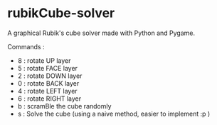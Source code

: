 rubikCube-solver
================

A graphical Rubik's cube solver made with Python and Pygame.

Commands :
- 8 : rotate UP layer
- 5 : rotate FACE layer
- 2 : rotate DOWN layer
- 0 : rotate BACK layer
- 4 : rotate LEFT layer
- 6 : rotate RIGHT layer
- b : scramBle the cube randomly
- s : Solve the cube (using a naive method, easier to implement :p )
